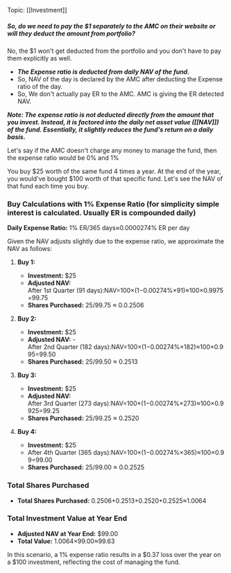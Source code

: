 Topic: [[Investment]]
##### So, do we need to pay the $1 separately to the AMC on their website or will they deduct the amount from portfolio?

No, the $1 won't get deducted from the portfolio and you don't have to pay them explicitly as well. 
- ***The Expense ratio is deducted from daily NAV of the fund.*** 
- So, NAV of the day is declared by the AMC after deducting the Expense ratio of the day. 
- So, We don't actually pay ER to the AMC. AMC is giving the ER detected NAV.

***Note: The expense ratio is not deducted directly from the amount that you invest. Instead, it is factored into the daily net asset value ([[NAV]]) of the fund. Essentially, it slightly reduces the fund's return on a daily basis.***

Let's say if the AMC doesn't charge any money to manage the fund, then the expense ratio would be 0% and 1%

You buy $25 worth of the same fund 4 times a year. At the end of the year, you would've bought $100 worth of that specific fund. Let's see the NAV of that fund each time you buy.

### Buy Calculations with 1% Expense Ratio (for simplicity simple interest is calculated. Usually ER is compounded daily)

**Daily Expense Ratio:** 1% ER/365 days≈0.0000274% ER per day

Given the NAV adjusts slightly due to the expense ratio, we approximate the NAV as follows:

1. **Buy 1:**
    
    - **Investment:** $25
    - **Adjusted NAV:** After 1st Quarter (91 days):NAV=100×(1−0.00274%×91)≈100×0.9975=99.75
    - **Shares Purchased:** 25/99.75 ≈ 0.0.2506
2. **Buy 2:**
    
    - **Investment:** $25
    - **Adjusted NAV:** - After 2nd Quarter (182 days):NAV=100×(1−0.00274%×182)≈100×0.995=99.50
    - **Shares Purchased:** 25/99.50 ≈ 0.2513
3. **Buy 3:**
    
    - **Investment:** $25
    - **Adjusted NAV:** After 3rd Quarter (273 days):NAV=100×(1−0.00274%×273)≈100×0.9925=99.25
    - **Shares Purchased:** 25/99.25 ≈ 0.2520
4. **Buy 4:**
    
    - **Investment:** $25
    - After 4th Quarter (365 days):NAV=100×(1−0.00274%×365)≈100×0.99=99.00
    - **Shares Purchased:** 25/99.00 ≈ 0.0.2525

### Total Shares Purchased

- **Total Shares Purchased:** 0.2506+0.2513+0.2520+0.2525≈1.0064

### Total Investment Value at Year End

- **Adjusted NAV at Year End:** $99.00
- **Total Value:** 1.0064×99.00≈99.63

In this scenario, a 1% expense ratio results in a $0.37 loss over the year on a $100 investment, reflecting the cost of managing the fund.